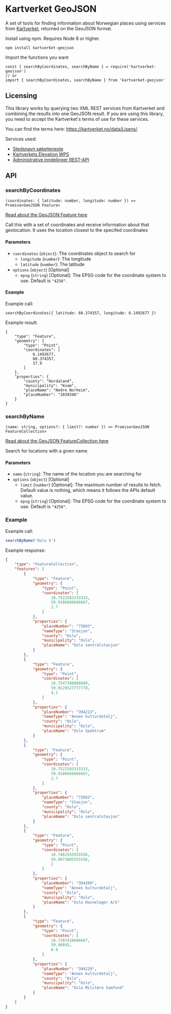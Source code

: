 # Kartverket GeoJSON

A set of tools for finding information about Norwegian places using services from [Kartverket](https://kartverket.no/), returned on the GeoJSON format.

Install using npm. Requires Node 8 or higher.

```
npm install kartverket-geojson
```

Import the functions you want
```
const { searchByCoordinates, searchByName } = require('kartverket-geojson')
// or
import { searchByCoordinates, searchByName } from 'kartverket-geojson'
```

## Licensing

This library works by querying two XML REST services from Kartverket and combining the results into one GeoJSON result. If you are using this library, you need to accept the Kartverket's terms of use for these services.

You can find the terms here: https://kartverket.no/data/Lisens/.

Services used:
* [Stedsnavn søketjeneste](https://kartkatalog.geonorge.no/metadata/kartverket/stedsnavn-soketjeneste/302b3664-fe67-4e04-a361-ded4f3589331)
* [Kartverkets Elevation WPS](https://kartkatalog.geonorge.no/metadata/kartverket/kartverkets-elevation-wps/92299496-8836-4fc1-b685-6d14bd0eb749)
* [Administrative inndelinger REST-API](https://ws.geonorge.no/kommuneinfo/v1/#)

## API

### searchByCoordinates
```
(coordinates: { latitude: number, longitude: number }) => Promise<GeoJSON Feature>
```

[Read about the GeoJSON Feature here](https://tools.ietf.org/html/rfc7946#section-3.2)

Call this with a set of coordinates and receive information about that geolocation.
It uses the location closest to the specifed coordinates

#### Parameters

* `coordinates` (`object`): The coordinates object to search for
  - `longitude` (`number`): The longitude
  - `latitude` (`number`): The latitude
* `options` (`object`) [Optional]
  - `epsg` (`string`) [Optional]: The EPSG code for the coordinate system to use. Default is `"4258"`.

#### Example
Example call:
```
searchByCoordinates({ latitude: 60.374357, longitude: 6.1492677 })
```

Example result:
```
{
    "type": "Feature",
    "geometry": {
        "type": "Point",
        "coordinates": [
            6.1492677,
            60.374357,
            17.9
        ]
    },
    "properties": {
        "county": "Hordaland",
        "municipality": "Kvam",
        "placeName": "Nedre Norheim",
        "placeNumber": "1039346"
    }
}
```

### searchByName
```
(name: string, options?: { limit?: number }) => Promise<GeoJSON FeatureCollection>
```

[Read about the GeoJSON FeatureCollection here](https://tools.ietf.org/html/rfc7946#section-3.3)

Search for locations with a given name.

#### Parameters

* `name` (`string`): The name of the location you are searching for
* `options` (`object`) [Optional]
  - `limit` (`number`) [Optional]: The maximum number of results to fetch. Default value is nothing, which means it follows the APIs default value.
  - `epsg` (`string`) [Optional]: The EPSG code for the coordinate system to use. Default is `"4258"`.

### Example

Example call:
```js
searchByName('Oslo S')
```

Example response:
```json
{
    "type": "FeatureCollection",
    "features": [
        {
            "type": "Feature",
            "geometry": {
                "type": "Point",
                "coordinates": [
                    10.7522583333333,
                    59.9106666666667,
                    2.7
                ]
            },
            "properties": {
                "placeNumber": "73693",
                "nameType": "Stasjon",
                "county": "Oslo",
                "municipality": "Oslo",
                "placeName": "Oslo sentralstasjon"
            }
        },
        {
            "type": "Feature",
            "geometry": {
                "type": "Point",
                "coordinates": [
                    10.7547388888889,
                    59.9128527777778,
                    4.2
                ]
            },
            "properties": {
                "placeNumber": "394213",
                "nameType": "Annen kulturdetalj",
                "county": "Oslo",
                "municipality": "Oslo",
                "placeName": "Oslo Spektrum"
            }
        },
        {
            "type": "Feature",
            "geometry": {
                "type": "Point",
                "coordinates": [
                    10.7522583333333,
                    59.9106666666667,
                    2.7
                ]
            },
            "properties": {
                "placeNumber": "73693",
                "nameType": "Stasjon",
                "county": "Oslo",
                "municipality": "Oslo",
                "placeName": "Oslo sentralstasjon"
            }
        },
        {
            "type": "Feature",
            "geometry": {
                "type": "Point",
                "coordinates": [
                    10.7462555555556,
                    59.9073805555556,
                    2
                ]
            },
            "properties": {
                "placeNumber": "394209",
                "nameType": "Annen kulturdetalj",
                "county": "Oslo",
                "municipality": "Oslo",
                "placeName": "Oslo Havnelager A/S"
            }
        },
        {
            "type": "Feature",
            "geometry": {
                "type": "Point",
                "coordinates": [
                    10.7387416666667,
                    59.90845,
                    8.9
                ]
            },
            "properties": {
                "placeNumber": "394229",
                "nameType": "Annen kulturdetalj",
                "county": "Oslo",
                "municipality": "Oslo",
                "placeName": "Oslo Militære Samfund"
            }
        }
    ]
}
```
